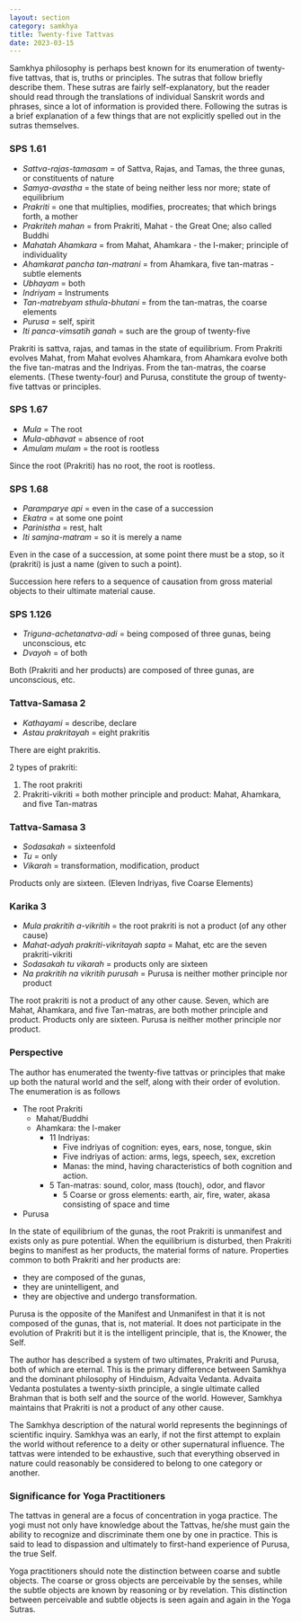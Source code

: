 ```yaml
---
layout: section
category: samkhya
title: Twenty-five Tattvas
date: 2023-03-15
---
```

Samkhya philosophy is perhaps best known for its enumeration of twenty-five tattvas, that is, truths or principles. The sutras that follow briefly describe them. These sutras are fairly self-explanatory, but the reader should read through the translations of individual Sanskrit words and phrases, since a lot of information is provided there. Following the sutras is a brief explanation of a few things that are not explicitly spelled out in the sutras themselves.

### SPS 1.61
- *Sattva-rajas-tamasam* =  of Sattva, Rajas, and Tamas, the three gunas, or constituents of nature
- *Samya-avastha* = the state of being neither less nor more; state of equilibrium
- *Prakriti* = one that multiplies, modifies, procreates; that which brings forth, a mother
- *Prakriteh mahan* = from Prakriti, Mahat - the Great One; also called Buddhi
- *Mahatah Ahamkara* = from Mahat, Ahamkara - the I-maker; principle of individuality
- *Ahamkarat pancha tan-matrani* = from Ahamkara, five tan-matras - subtle elements
- *Ubhayam* = both
- *Indriyam* = Instruments 
- *Tan-matrebyam sthula-bhutani* = from the tan-matras, the coarse elements
- *Purusa* = self, spirit
- *Iti panca-vimsatih ganah* = such are the group of twenty-five 

Prakriti is sattva, rajas, and tamas in the state of equilibrium. From Prakriti evolves Mahat, from Mahat evolves Ahamkara, from Ahamkara evolve both the five tan-matras and the Indriyas. From the tan-matras, the coarse elements.  (These twenty-four)  and Purusa, constitute the group of twenty-five tattvas or principles.

### SPS 1.67
- *Mula* = The root
- *Mula-abhavat* = absence of root
- *Amulam mulam* = the root is rootless

Since the root (Prakriti) has no root, the root is rootless.

### SPS 1.68
- *Paramparye api* = even in the case of a succession
- *Ekatra* = at some one point
- *Parinistha* = rest, halt
- *Iti samjna-matram* = so it is merely a name

Even in the case of a succession, at some point there must be a stop, so it (prakriti) is just a name (given to such a point).

Succession here refers to a sequence of causation from gross material objects to their ultimate material cause.

### SPS 1.126
- *Triguna-achetanatva-adi* = being composed of three gunas, being unconscious, etc
- *Dvayoh* = of both 

Both (Prakriti and her products) are composed of three gunas, are unconscious, etc.

### Tattva-Samasa 2
- *Kathayami* = describe, declare
- *Astau prakritayah* = eight prakritis

There are eight prakritis.

2 types of prakriti:
1. The root prakriti
2. Prakriti-vikriti = both mother principle and product: Mahat, Ahamkara, and five Tan-matras

### Tattva-Samasa 3
- *Sodasakah* = sixteenfold
- *Tu* = only
- *Vikarah* = transformation, modification, product

Products only are sixteen. (Eleven Indriyas, five Coarse Elements)

### Karika 3
- *Mula prakritih a-vikritih* = the root prakriti is not a product (of any other cause)
- *Mahat-adyah prakriti-vikritayah sapta* = Mahat, etc are the seven prakriti-vikriti
- *Sodasakah tu vikarah* = products only are sixteen
- *Na prakritih na vikritih purusah* = Purusa is neither mother principle nor product

The root prakriti is not a product of any other cause. Seven, which are Mahat, Ahamkara, and five Tan-matras, are both mother principle and product. Products only are sixteen. Purusa is neither mother principle nor product.

### Perspective
The author has enumerated the twenty-five tattvas or principles that make up both the natural world and the self, along with their order of evolution. The enumeration is as follows
- The root Prakriti
	- Mahat/Buddhi
	- Ahamkara: the I-maker
		- 11 Indriyas:
			- Five indriyas of cognition: eyes, ears, nose, tongue, skin
			- Five indriyas of action: arms, legs, speech, sex, excretion
			- Manas: the mind, having characteristics of both cognition and action.
		- 5 Tan-matras: sound, color, mass (touch), odor, and flavor
			- 5 Coarse or gross elements: earth, air, fire, water, akasa consisting of space and time
- Purusa

In the state of equilibrium of the gunas, the root Prakriti is unmanifest and exists only as pure potential. When the equilibrium is disturbed, then Prakriti begins to manifest as her products, the material forms of nature. Properties common to both Prakriti and her products are:
- they are composed of the gunas,
- they are unintelligent, and
- they are objective and undergo transformation.

Purusa is the opposite of the Manifest and Unmanifest in that it is not composed of the gunas, that is, not material. It does not participate in the evolution of Prakriti but it is the intelligent principle, that is, the Knower, the Self. 

The author has described a system of two ultimates, Prakriti and Purusa, both of which are eternal. This is the primary difference between Samkhya and the dominant philosophy of Hinduism, Advaita Vedanta. Advaita Vedanta postulates a twenty-sixth principle, a single ultimate called Brahman that is both self and the source of the world. However, Samkhya maintains that Prakriti is not a product of any other cause.  

The Samkhya description of the natural world represents the beginnings of scientific inquiry. Samkhya was an early, if not the first attempt to explain the world without reference to a deity or other supernatural influence. The tattvas were intended to be exhaustive, such that everything observed in nature could reasonably be considered to belong to one category or another.

### Significance for Yoga Practitioners
The tattvas in general are a focus of concentration in yoga practice. The yogi must not only have knowledge about the Tattvas, he/she must gain the ability to recognize and discriminate them one by one in practice. This is said to lead to dispassion and ultimately to first-hand experience of Purusa, the true Self.

Yoga practitioners should note the distinction between coarse and subtle objects. The coarse or gross objects are perceivable by the senses, while the subtle objects are known by reasoning or by revelation. This distinction between perceivable and subtle objects is seen again and again in the Yoga Sutras.
